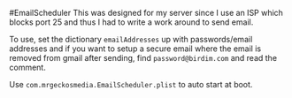 #EmailScheduler
This was designed for my server since I use an ISP which blocks port 25 and thus I had to write a work around to send email.

To use, set the dictionary ``emailAddresses`` up with passwords/email addresses and if you want to setup a secure email where the email is removed from gmail after sending, find ``password@birdim.com`` and read the comment.

Use ``com.mrgeckosmedia.EmailScheduler.plist`` to auto start at boot.